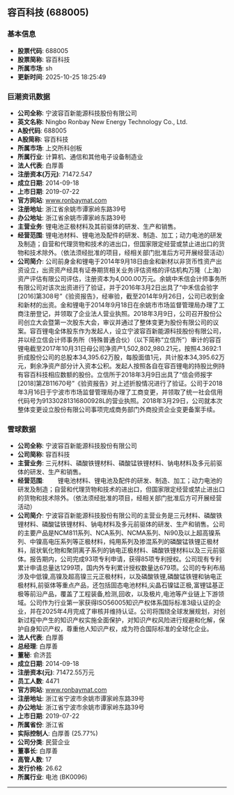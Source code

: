 ## 容百科技 (688005)

### 基本信息

- **股票代码**: 688005
- **股票简称**: 容百科技
- **所属市场**: sh
- **更新时间**: 2025-10-25 18:25:49

### 巨潮资讯数据

- **公司全称**: 宁波容百新能源科技股份有限公司
- **英文名称**: Ningbo Ronbay New Energy Technology Co., Ltd.
- **A股代码**: 688005
- **A股简称**: 容百科技
- **所属市场**: 上交所科创板
- **所属行业**: 计算机、通信和其他电子设备制造业
- **法人代表**: 白厚善
- **注册资本(万元)**: 71472.547
- **成立日期**: 2014-09-18
- **上市日期**: 2019-07-22
- **官方网站**: www.ronbaymat.com
- **注册地址**: 浙江省余姚市谭家岭东路39号
- **办公地址**: 浙江省余姚市谭家岭东路39号
- **主营业务**: 锂电池正极材料及其前驱体的研发、生产和销售。
- **经营范围**: 锂电池材料、锂电池及配件的研发、制造、加工；动力电池的研发及制造；自营和代理货物和技术的进出口，但国家限定经营或禁止进出口的货物和技术除外。（依法须经批准的项目，经相关部门批准后方可开展经营活动）
- **公司简介**: 公司前身金和锂电于2014年9月18日由金和新材以非货币性资产出资设立，出资资产经具有证券期货相关业务评估资格的评估机构万隆（上海）资产评估有限公司评估，注册资本为4,000.00万元。余姚中禾信会计师事务所有限公司对该次出资进行了验证，并于2016年3月2日出具了“中禾信会验字[2016]第308号”《验资报告》，经审验，截至2014年9月26日，公司已收到金和新材的出资。金和锂电于2014年9月18日在余姚市市场监督管理局办理了工商注册登记，并领取了企业法人营业执照。2018年3月9日，公司召开股份公司创立大会暨第一次股东大会，审议并通过了整体变更为股份有限公司的议案。容百锂电全体股东作为发起人，设立宁波容百新能源科技股份有限公司，并以经立信会计师事务所（特殊普通合伙）（以下简称“立信所”）审计的容百锂电截至2017年10月31日母公司净资产1,502,802,980.21元，按照4.3692:1折成股份公司的总股本34,395.62万股，每股面值1元，共计股本34,395.62万元，剩余净资产部分计入资本公积。发起人按照各自在容百锂电的持股比例持有容百科技相应数额的股份。立信所于2018年3月9日出具了“信会师报字[2018]第ZB11670号”《验资报告》对上述折股情况进行了验证。公司于2018年3月16日于宁波市市场监督管理局办理了工商变更，并领取了统一社会信用代码号为91330281316800928L的营业执照。2018年3月29日，公司就本次整体变更设立股份有限公司事项完成商务部门外商投资企业变更备案手续。

### 雪球数据

- **公司全称**: 宁波容百新能源科技股份有限公司
- **公司简称**: 容百科技
- **主营业务**: 三元材料、磷酸铁锂材料、磷酸锰铁锂材料、钠电材料及多元前驱体的研发、生产和销售。
- **经营范围**: 　　锂电池材料、锂电池及配件的研发、制造、加工；动力电池的研发及制造；自营和代理货物和技术的进出口，但国家限定经营或禁止进出口的货物和技术除外。（依法须经批准的项目，经相关部门批准后方可开展经营活动）
- **公司简介**: 宁波容百新能源科技股份有限公司的主营业务是三元材料、磷酸铁锂材料、磷酸锰铁锂材料、钠电材料及多元前驱体的研发、生产和销售。公司的主要产品是NCM811系列、NCA系列、NCMA系列、Ni90及以上超高镍系列、中镍高电压系列等正极材料，纯用系列及掺混系列的磷酸锰铁锂正极材料，层状氧化物和聚阴离子系列的钠电正极材料、磷酸铁锂材料以及三元前驱体。报告期内，公司完成93项专利申请，获得85项专利授权。公司现有专利累计申请总量达1299项，国内外专利累计授权数量达679项。公司的专利布局涉及中低镍,高镍及超高镍三元正极材料，以及磷酸铁锂,磷酸锰铁锂和钠电正极材料,前驱体等重点产品，还包括固态电池材料,尖晶石镍锰正极,富锂锰基正极等前沿产品，覆盖了工程装备,检测,回收，以及极片,电池等产业链上下游领域。公司作为行业第一家获得ISO56005知识产权体系国际标准3级认证的企业，并在2025年4月完成了审核并维持认证。公司将围绕全球发展规划，对创新过程中产生的知识产权实施全面保护，对知识产权风险进行规避和化解，保护自身知识产权，尊重他人知识产权，成为符合国际标准的全球化企业。
- **法人代表**: 白厚善
- **总经理**: 白厚善
- **董秘**: 俞济芸
- **成立日期**: 2014-09-18
- **注册资本(元)**: 71472.55万元
- **员工人数**: 4471
- **官方网站**: www.ronbaymat.com
- **注册地址**: 浙江省宁波市余姚市谭家岭东路39号
- **办公地址**: 浙江省宁波市余姚市谭家岭东路39号
- **上市日期**: 2019-07-22
- **所属省份**: 浙江省
- **实际控制人**: 白厚善 (25.77%)
- **公司分类**: 民营企业
- **董事长**: 白厚善
- **高管人数**: 17
- **发行价格**: 26.62
- **所属行业**: 电池 (BK0096)

---